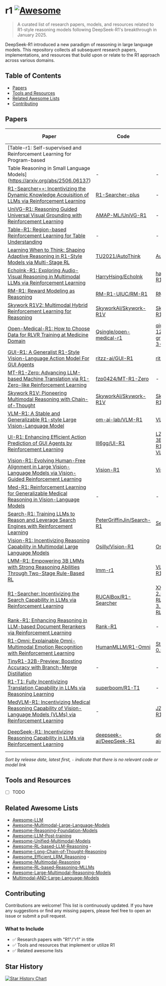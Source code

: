 # r1 [![Awesome](https://awesome.re/badge.svg)](https://awesome.re)

> A curated list of research papers, models, and resources related to R1-style reasoning models following DeepSeek-R1's breakthrough in January 2025.

DeepSeek-R1 introduced a new paradigm of reasoning in large language models. This repository collects all subsequent research papers, implementations, and resources that build upon or relate to the R1 approach across various domains.

## Table of Contents

- [Papers](#papers)
- [Tools and Resources](#tools-and-resources)
- [Related Awesome Lists](#related-awesome-lists)
- [Contributing](#contributing)

## Papers

| Paper                                                | Code                                   | Models                                      | Dataset | Project Page                        | Date    |
| ---------------------------------------------------- | -------------------------------------- | ------------------------------------------- | ------- | ----------------------------------- | ------- |
| [Table-r1: Self-supervised and Reinforcement Learning for Program-based
  Table Reasoning in Small Language Models](https://arxiv.org/abs/2506.06137) | - | - | - | - | 2025.06.06 |
| [R1-Searcher++: Incentivizing the Dynamic Knowledge Acquisition of LLMs  via Reinforcement Learning](https://arxiv.org/abs/2505.17005) | [R1-Searcher-plus](https://github.com/RUCAIBox/R1-Searcher-plus) | - | - | - | 2025.05.22 |
| [UniVG-R1: Reasoning Guided Universal Visual Grounding with Reinforcement Learning](https://arxiv.org/abs/2505.14231) | [AMAP-ML/UniVG-R1](https://github.com/AMAP-ML/UniVG-R1) | - | - | [UniVG-R1-page](https://amap-ml.github.io/UniVG-R1-page/) | 2025.05.20 |
| [Table-R1: Region-based Reinforcement Learning for Table Understanding](https://arxiv.org/abs/2505.12415) | - | - | TableInstruct, TableBench, WikiTQ | - | 2025.05.18 |  
| [Learning When to Think: Shaping Adaptive Reasoning in R1-Style Models via Multi-Stage RL](https://arxiv.org/abs/2505.10832) | [TU2021/AutoThink](https://github.com/TU2021/AutoThink) | [AutoThink](https://huggingface.co/collections/SONGJUNTU/autothink-682624e1466651b08055b479) | MATH, Minerva, Olympiad, AIME24, AMC23 | - | 2025.05.16 |
| [EchoInk-R1: Exploring Audio-Visual Reasoning in Multimodal LLMs via Reinforcement Learning](https://arxiv.org/abs/2505.04623) | [HarryHsing/EchoInk](https://github.com/HarryHsing/EchoInk) | [harryhsing/EchoInk-R1-7B](https://huggingface.co/harryhsing/EchoInk-R1-7B) | [harryhsing/AVQA-R1-6K](https://huggingface.co/datasets/harryhsing/AVQA-R1-6K) | -  | 2025.05.07 |
| [RM-R1: Reward Modeling as Reasoning](https://arxiv.org/abs/2505.02387) | [RM-R1-UIUC/RM-R1](https://github.com/RM-R1-UIUC/RM-R1) | [RM-R1](https://huggingface.co/collections/gaotang/rm-r1-681128cdab932701cad844c8) | [RM-R1](https://huggingface.co/collections/gaotang/rm-r1-681128cdab932701cad844c8) | - | 2025.05.05 |
| [Skywork R1V2: Multimodal Hybrid Reinforcement Learning for Reasoning](https://arxiv.org/abs/2504.16656) | [SkyworkAI/Skywork-R1V](https://github.com/SkyworkAI/Skywork-R1V) | [Skywork/Skywork-R1V2-38B](https://huggingface.co/Skywork/Skywork-R1V2-38B) | - | - | 2025.04.23 |
| [Open-Medical-R1: How to Choose Data for RLVR Training at Medicine Domain](https://arxiv.org/abs/2504.13950) | [Qsingle/open-medical-r1](https://github.com/Qsingle/open-medical-r1) | [qiuxi337/gemma-3-12b-bnb-grpo](https://github.com/Qsingle/open-medical-r1)[qiuxi337/gemma-3-12b-it-grpo](https://huggingface.co/qiuxi337/gemma-3-12b-it-grpo) | - | - | 2025.04.16 |
| [GUI-R1: A Generalist R1-Style Vision-Language Action Model For GUI Agents](https://arxiv.org/abs/2504.10458) | [ritzz-ai/GUI-R1](https://github.com/ritzz-ai/GUI-R1) | [ritzzai/GUI-R1](https://huggingface.co/ritzzai/GUI-R1) | [ritzzai/GUI-R1](https://huggingface.co/datasets/ritzzai/GUI-R1) | - | 2025.04.14 |
| [MT-R1-Zero: Advancing LLM-based Machine Translation via R1-Zero-like Reinforcement Learning](https://arxiv.org/abs/2504.10160) | [fzp0424/MT-R1-Zero](https://github.com/fzp0424/MT-R1-Zero) |  - | [data](https://github.com/fzp0424/MT-R1-Zero/tree/main/data) | - | 2025.04.10 |
| [Skywork R1V: Pioneering Multimodal Reasoning with Chain-of-Thought](https://arxiv.org/abs/2504.05599) | [SkyworkAI/Skywork-R1V](https://github.com/SkyworkAI/Skywork-R1V) | [Skywork/Skywork-R1V-38B](https://huggingface.co/Skywork/Skywork-R1V-38B) | - | - | 2025.04.08 |
| [VLM-R1: A Stable and Generalizable R1-style Large Vision-Language Model](https://arxiv.org/abs/2504.07615) | [om-ai-lab/VLM-R1](https://github.com/om-ai-lab/VLM-R1) | [VLM-R1 Models](https://huggingface.co/collections/omlab/vlm-r1-models-67b7352db15c19d57157c348) | [omlab/VLM-R1](https://huggingface.co/datasets/omlab/VLM-R1) | [VLM-R1 Blog](https://om-ai-lab.github.io/index.html) | 2025.04.07 |
| [UI-R1: Enhancing Efficient Action Prediction of GUI Agents by Reinforcement Learning](https://arxiv.org/abs/2503.21620) | [lll6gg/UI-R1](https://github.com/lll6gg/UI-R1) | [LZXzju/Qwen2.5-VL-3B-UI-R1](https://huggingface.co/LZXzju/Qwen2.5-VL-3B-UI-R1)[LZXzju/Qwen2.5-VL-3B-UI-R1-E](https://huggingface.co/LZXzju/Qwen2.5-VL-3B-UI-R1-E) | [LZXzju/UI-R1-3B-Train](https://huggingface.co/datasets/LZXzju/UI-R1-3B-Train) | - | 2025.03.27 |
| [Vision-R1: Evolving Human-Free Alignment in Large Vision-Language Models via Vision-Guided Reinforcement Learning](https://arxiv.org/abs/2503.18013) | [Vision-R1](https://github.com/jefferyZhan/Griffon/tree/master/Vision-R1) | [Vision-R1 Models](https://huggingface.co/collections/JefferyZhan/vision-r1-67e166f8b6a9ec3f6a664262) | [JefferyZhan/Vision-R1-Data](https://huggingface.co/datasets/JefferyZhan/Vision-R1-Data) | - | 2025.03.18 |
| [Med-R1: Reinforcement Learning for Generalizable Medical Reasoning in Vision-Language Models](https://arxiv.org/abs/2503.13939) | - | - | - | - | 2025.03.18 |
| [Search-R1: Training LLMs to Reason and Leverage Search Engines with Reinforcement Learning](https://arxiv.org/abs/2503.09516) | [PeterGriffinJin/Search-R1](https://github.com/PeterGriffinJin/Search-R1) | [Search-R1](https://huggingface.co/collections/PeterJinGo/search-r1-67d1a021202731cb065740f5) | [Search-R1](https://huggingface.co/collections/PeterJinGo/search-r1-67d1a021202731cb065740f5) | - | 2025.03.12 |
| [Vision-R1: Incentivizing Reasoning Capability in Multimodal Large Language Models](https://arxiv.org/abs/2503.06749) | [Osilly/Vision-R1](https://github.com/Osilly/Vision-R1) | [Osilly/Vision-R1-7B](https://huggingface.co/Osilly/Vision-R1-7B) | [Osilly/Vision-R1-cold](https://huggingface.co/datasets/Osilly/Vision-R1-cold) | - | 2025.03.09 |
| [LMM-R1: Empowering 3B LMMs with Strong Reasoning Abilities Through Two-Stage Rule-Based RL](https://arxiv.org/abs/2503.07536) | [lmm-r1](https://github.com/TideDra/lmm-r1) | [VLM-Reasoner/LMM-R1-MGT-PerceReason](https://huggingface.co/VLM-Reasoner/LMM-R1-MGT-PerceReason) | [VLM-Reasoner/VerMulti](https://huggingface.co/datasets/VLM-Reasoner/VerMulti) | [LMM-R1-ProjectPage](https://forjadeforest.github.io/LMM-R1-ProjectPage/) | 2025.03.07 |
| [R1-Searcher: Incentivizing the Search Capability in LLMs via Reinforcement Learning](https://arxiv.org/abs/2503.05592) | [RUCAIBox/R1-Searcher](https://github.com/RUCAIBox/R1-Searcher) | [XXsongLALA/Qwen-2.5-7B-base-RAG-RL](https://huggingface.co/XXsongLALA/Qwen-2.5-7B-base-RAG-RL)[XXsongLALA/Llama-3.1-8B-instruct-RAG-RL](https://huggingface.co/XXsongLALA/Llama-3.1-8B-instruct-RAG-RL) | [XXsongLALA/Llama-3.1-8B-instruct-RAG-RL](https://huggingface.co/datasets/XXsongLALA/RAG-RL-Hotpotqa-with-2wiki) | - | 2025.03.07 |
| [Rank-R1: Enhancing Reasoning in LLM-based Document Rerankers via Reinforcement Learning](https://arxiv.org/abs/2503.06034) | [Rank-R1](https://github.com/ielab/llm-rankers/tree/main/Rank-R1) | - | [Rank-R1](https://github.com/ielab/llm-rankers/tree/main/Rank-R1) | - | 2025.03.06 |
| [R1-Omni: Explainable Omni-Multimodal Emotion Recognition with Reinforcement Learning](https://arxiv.org/abs/2503.05379) | [HumanMLLM/R1-Omni](https://github.com/HumanMLLM/R1-Omni) | [StarJiaxing/R1-Omni-0.5B](https://huggingface.co/StarJiaxing/R1-Omni-0.5B) | - | - | 2025.03.05 |
| [TinyR1-32B-Preview: Boosting Accuracy with Branch-Merge Distillation](https://arxiv.org/abs/2503.04872) | - | - | - | - | 2025.03.04 |
| [R1-T1: Fully Incentivizing Translation Capability in LLMs via Reasoning Learning](https://arxiv.org/abs/2502.19735) | [superboom/R1-T1](https://github.com/superboom/R1-T1) | - | - | - | 2025.02.27 |
| [MedVLM-R1: Incentivizing Medical Reasoning Capability of Vision-Language Models (VLMs) via Reinforcement Learning](https://arxiv.org/abs/2502.19634) | - | [JZPeterPan/MedVLM-R1](https://huggingface.co/JZPeterPan/MedVLM-R1) | [VQA-RAD, SLAKE, PMC-VQA](https://huggingface.co/JZPeterPan/MedVLM-R1) | - | 2025.02.26 |
| [DeepSeek-R1: Incentivizing Reasoning Capability in LLMs via Reinforcement Learning](https://arxiv.org/abs/2501.12948) | [deepseek-ai/DeepSeek-R1](https://github.com/deepseek-ai/DeepSeek-R1) | [deepseek-ai/DeepSeek-R1](https://huggingface.co/deepseek-ai/DeepSeek-R1) | [MATH, GSM8K, AIME 2024, MMLU, HumanEval, LiveCodeBench](https://github.com/deepseek-ai/DeepSeek-R1) | - | 2025.01.22 |

_Sort by release date, latest first, `-` indicate that there is no relevant code or model link_

## Tools and Resources

- [ ] TODO

## Related Awesome Lists

- [Awesome-LLM](https://github.com/Hannibal046/Awesome-LLM)
- [Awesome-Multimodal-Large-Language-Models](https://github.com/BradyFU/Awesome-Multimodal-Large-Language-Models)
- [Awesome-Reasoning-Foundation-Models](https://github.com/reasoning-survey/Awesome-Reasoning-Foundation-Models)
- [Awesome-LLM-Post-training](https://github.com/mbzuai-oryx/Awesome-LLM-Post-training)
- [Awesome-Unified-Multimodal-Models](https://github.com/showlab/Awesome-Unified-Multimodal-Models)
- [Awesome-RL-based-LLM-Reasoning](https://github.com/bruno686/Awesome-RL-based-LLM-Reasoning) -
- [Awesome-Long-Chain-of-Thought-Reasoning](https://github.com/LightChen233/Awesome-Long-Chain-of-Thought-Reasoning)
- [Awesome_Efficient_LRM_Reasoning](https://github.com/XiaoYee/Awesome_Efficient_LRM_Reasoning) -
- [Awesome-Multimodal-Reasoning](https://github.com/Video-R1/Awesome-Multimodal-Reasoning)
- [Awesome-RL-based-Reasoning-MLLMs](https://github.com/Sun-Haoyuan23/Awesome-RL-based-Reasoning-MLLMs)
- [Awesome-Large-Multimodal-Reasoning-Models](https://github.com/HITsz-TMG/Awesome-Large-Multimodal-Reasoning-Models)
- [Multimodal-AND-Large-Language-Models](https://github.com/Yangyi-Chen/Multimodal-AND-Large-Language-Models)

## Contributing

Contributions are welcome! This list is continuously updated. If you have any suggestions or find any missing papers, please feel free to open an issue or submit a pull request.

### What to Include

- ✅ Research papers with "R1"/"r1" in title
- ✅ Tools and resources that implement or utilize R1
- ✅ Related awesome lists

## Star History

[![Star History Chart](https://api.star-history.com/svg?repos=kaicheng001/r1&type=Date)](https://star-history.com/#kaicheng001/r1&Date)